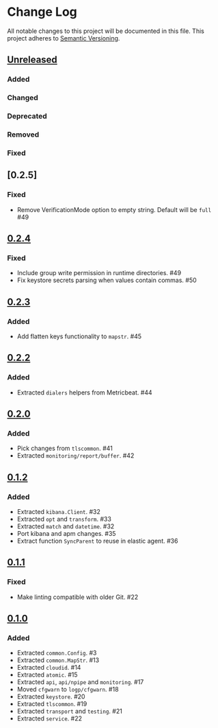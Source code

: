 # Change Log
All notable changes to this project will be documented in this file.
This project adheres to [Semantic Versioning](http://semver.org/).

## [Unreleased]

### Added

### Changed

### Deprecated

### Removed

### Fixed

## [0.2.5]

### Fixed

- Remove VerificationMode option to empty string. Default will be `full` #49

## [0.2.4]

### Fixed

- Include group write permission in runtime directories. #49
- Fix keystore secrets parsing when values contain commas. #50

## [0.2.3]

### Added

- Add flatten keys functionality to `mapstr`. #45

## [0.2.2]

### Added

- Extracted `dialers` helpers from Metricbeat. #44

## [0.2.0]

### Added

- Pick changes from `tlscommon`. #41
- Extracted `monitoring/report/buffer`. #42

## [0.1.2]

### Added

- Extracted `kibana.Client`. #32
- Extracted `opt` and `transform`. #33
- Extracted `match` and `datetime`. #32
- Port kibana and apm changes. #35
-  Extract function `SyncParent` to reuse in elastic agent. #36

## [0.1.1]

### Fixed

- Make linting compatible with older Git. #22

## [0.1.0]

### Added

- Extracted `common.Config`. #3
- Extracted `common.MapStr`. #13
- Extracted `cloudid`. #14
- Extracted `atomic`. #15
- Extracted `api`, `api/npipe` and `monitoring`. #17
- Moved `cfgwarn` to `logp/cfgwarn`. #18
- Extracted `keystore`. #20
- Extracted `tlscommon`. #19
- Extracted `transport` and `testing`. #21
- Extracted `service`. #22

[Unreleased]: https://github.com/elastic/elastic-agent-libs/compare/v0.2.4...HEAD
[0.2.4]: https://github.com/elastic/elastic-agent-libs/compare/v0.2.3...v0.2.4
[0.2.3]: https://github.com/elastic/elastic-agent-libs/compare/v0.2.2...v0.2.3
[0.2.2]: https://github.com/elastic/elastic-agent-libs/compare/v0.2.1...v0.2.2
[0.2.1]: https://github.com/elastic/elastic-agent-libs/compare/v0.2.0...v0.2.1
[0.2.0]: https://github.com/elastic/elastic-agent-libs/compare/v0.1.2...v0.2.0
[0.1.2]: https://github.com/elastic/elastic-agent-libs/compare/v0.1.1...v0.1.2
[0.1.1]: https://github.com/elastic/elastic-agent-libs/compare/v0.1.0...v0.1.1
[0.1.0]: https://github.com/elastic/elastic-agent-libs/compare/v0.0.0...v0.1.0
